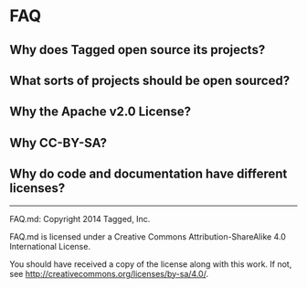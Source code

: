 # FAQ

## Why does Tagged open source its projects?

## What sorts of projects should be open sourced?

## Why the Apache v2.0 License?

## Why CC-BY-SA?

## Why do code and documentation have different licenses?

-----

FAQ.md: Copyright 2014 Tagged, Inc.

FAQ.md is licensed under a Creative Commons Attribution-ShareAlike 4.0 International License.

You should have received a copy of the license along with this work. If not, see <http://creativecommons.org/licenses/by-sa/4.0/>.
